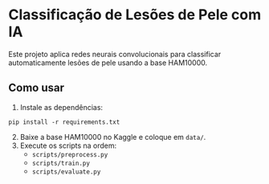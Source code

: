 # Classificação de Lesões de Pele com IA

Este projeto aplica redes neurais convolucionais para classificar automaticamente lesões de pele usando a base HAM10000.

## Como usar
1. Instale as dependências:
```
pip install -r requirements.txt
```
2. Baixe a base HAM10000 no Kaggle e coloque em `data/`.
3. Execute os scripts na ordem:
   - `scripts/preprocess.py`
   - `scripts/train.py`
   - `scripts/evaluate.py`
